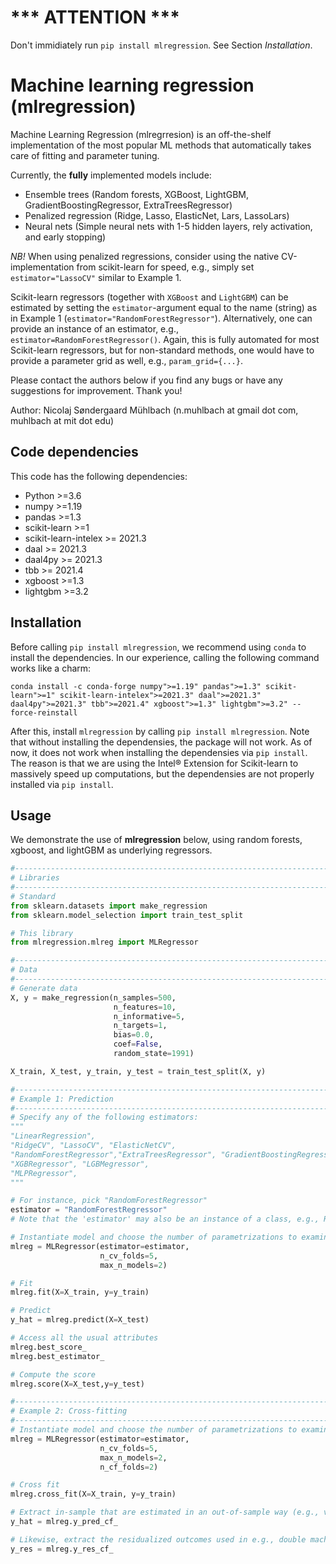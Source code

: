 
# *** ATTENTION ***
Don't immidiately run `pip install mlregression`. See Section _Installation_.

# Machine learning regression (mlregression)

Machine Learning Regression (mlregrresion) is an off-the-shelf implementation of the most popular ML methods that automatically takes care of fitting and parameter tuning.

Currently, the __fully__ implemented models include:
- Ensemble trees (Random forests, XGBoost, LightGBM, GradientBoostingRegressor, ExtraTreesRegressor)
- Penalized regression (Ridge, Lasso, ElasticNet, Lars, LassoLars) 
- Neural nets (Simple neural nets with 1-5 hidden layers, rely activation, and early stopping)

_NB!_ When using penalized regressions, consider using the native CV-implementation from scikit-learn for speed, e.g., simply set `estimator="LassoCV"` similar to Example 1.

Scikit-learn regressors (together with `XGBoost` and `LightGBM`) can be estimated by setting the `estimator`-argument equal to the name (string) as in Example 1 (`estimator="RandomForestRegressor"`).
Alternatively, one can provide an instance of an estimator, e.g., `estimator=RandomForestRegressor()`. Again, this is fully automated for most Scikit-learn regressors, but for non-standard methods, one would have to provide a parameter grid as well, e.g., `param_grid={...}`.

Please contact the authors below if you find any bugs or have any suggestions for improvement. Thank you!

Author: Nicolaj Søndergaard Mühlbach (n.muhlbach at gmail dot com, muhlbach at mit dot edu) 

## Code dependencies
This code has the following dependencies:

- Python >=3.6
- numpy >=1.19
- pandas >=1.3
- scikit-learn >=1
- scikit-learn-intelex >= 2021.3
- daal >= 2021.3
- daal4py >= 2021.3
- tbb >= 2021.4
- xgboost >=1.3
- lightgbm >=3.2


## Installation
Before calling `pip install mlregression`, we recommend using `conda` to install the dependencies. In our experience, calling the following command works like a charm:
```
conda install -c conda-forge numpy">=1.19" pandas">=1.3" scikit-learn">=1" scikit-learn-intelex">=2021.3" daal">=2021.3" daal4py">=2021.3" tbb">=2021.4" xgboost">=1.3" lightgbm">=3.2" --force-reinstall
```
After this, install `mlregression` by calling `pip install mlregression`.
Note that without installing the dependensies, the package will not work. As of now, it does not work when installing the dependensies via `pip install`. The reason is that we are using the Intel® Extension for Scikit-learn to massively speed up computations, but the dependensies are not properly installed via `pip install`.

## Usage
We demonstrate the use of __mlregression__ below, using random forests, xgboost, and lightGBM as underlying regressors.

```python
#------------------------------------------------------------------------------
# Libraries
#------------------------------------------------------------------------------
# Standard
from sklearn.datasets import make_regression
from sklearn.model_selection import train_test_split

# This library
from mlregression.mlreg import MLRegressor

#------------------------------------------------------------------------------
# Data
#------------------------------------------------------------------------------
# Generate data
X, y = make_regression(n_samples=500,
                       n_features=10, 
                       n_informative=5,
                       n_targets=1,
                       bias=0.0,
                       coef=False,
                       random_state=1991)

X_train, X_test, y_train, y_test = train_test_split(X, y)

#------------------------------------------------------------------------------
# Example 1: Prediction
#------------------------------------------------------------------------------
# Specify any of the following estimators:
"""
"LinearRegression",
"RidgeCV", "LassoCV", "ElasticNetCV",
"RandomForestRegressor","ExtraTreesRegressor", "GradientBoostingRegressor",
"XGBRegressor", "LGBMegressor",
"MLPRegressor",
"""

# For instance, pick "RandomForestRegressor"
estimator = "RandomForestRegressor"
# Note that the 'estimator' may also be an instance of a class, e.g., RandomForestRegressor(), conditional on being imported first, e.g. from sklearn.ensemble import RandomForestRegressor

# Instantiate model and choose the number of parametrizations to examine using cross-validation ('max_n_models') and the number of cross-validation folds ('n_cv_folds')
mlreg = MLRegressor(estimator=estimator,
                    n_cv_folds=5,
                    max_n_models=2)

# Fit
mlreg.fit(X=X_train, y=y_train)

# Predict
y_hat = mlreg.predict(X=X_test)

# Access all the usual attributes
mlreg.best_score_
mlreg.best_estimator_

# Compute the score
mlreg.score(X=X_test,y=y_test)

#------------------------------------------------------------------------------
# Example 2: Cross-fitting
#------------------------------------------------------------------------------
# Instantiate model and choose the number of parametrizations to examine using cross-validation ('max_n_models'), the number of cross-validation folds ('n_cv_folds'), AND the number of cross-fitting folds ('n_cf_folds')
mlreg = MLRegressor(estimator=estimator,
                    n_cv_folds=5,
                    max_n_models=2,
                    n_cf_folds=2)

# Cross fit
mlreg.cross_fit(X=X_train, y=y_train)

# Extract in-sample that are estimated in an out-of-sample way (e.g., via cross-fitting)
y_hat = mlreg.y_pred_cf_

# Likewise, extract the residualized outcomes used in e.g., double machine learning. This is \tilde{Y} = Y - E[Y|X=x]
y_res = mlreg.y_res_cf_
```

<!-- ## Example
We provide an example script in `demo.py`. -->
